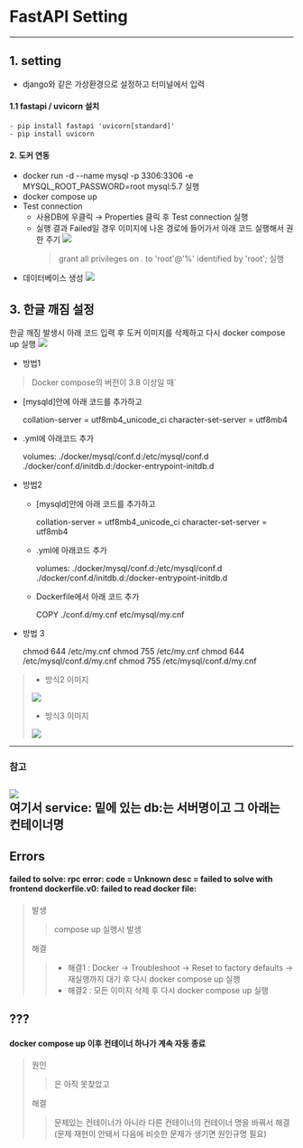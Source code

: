 # FastAPI Setting

---
## 1. setting
- django와 같은 가상환경으로 설정하고 터미널에서 입력
#### 1.1 fastapi / uvicorn 설치

  
    - pip install fastapi 'uvicorn[standard]'
    - pip install uvicorn

#### 2. 도커 연동
- docker run -d --name mysql -p 3306:3306 -e MYSQL_ROOT_PASSWORD=root mysql:5.7 실행
- docker compose up
- Test connection
  - 사용DB에 우클릭 → Properties 클릭 후 Test connection 실행
  - 실행 결과 Failed일 경우 이미지에 나온 경로에 들어가서 아래 코드 실행해서 권한 주기
    <img src="C:\Users\AIA\Desktop\캡쳐\grant 위치.png">
    > grant all privileges on *.* to 'root'@'%' identified by 'root'; 실행
- 데이터베이스 생성
    <img src = "C:\Users\AIA\Desktop\캡쳐\db생성.PNG">


## 3. 한글 깨짐 설정
한글 깨짐 발생시 아래 코드 입력 후 도커 이미지를 삭제하고 다시 docker compose up 실행
<img src="C:\Users\AIA\Desktop\캡쳐\grant 위치.png">

- 방법1 
> Docker compose의 버전이 3.8 이상일 때`
  - [mysqld]안에 아래 코드를 추가하고

    
    collation-server = utf8mb4_unicode_ci
    character-set-server = utf8mb4

  - .yml에 아래코드 추가


    volumes:
      ./docker/mysql/conf.d:/etc/mysql/conf.d
      ./docker/conf.d/initdb.d:/docker-entrypoint-initdb.d

- 방법2
  - [mysqld]안에 아래 코드를 추가하고

    
    collation-server = utf8mb4_unicode_ci
    character-set-server = utf8mb4

  - .yml에 아래코드 추가


    volumes:
      ./docker/mysql/conf.d:/etc/mysql/conf.d
      ./docker/conf.d/initdb.d:/docker-entrypoint-initdb.d


  - Dockerfile에서 아래 코드 추가


    COPY ./conf.d/my.cnf etc/mysql/my.cnf

- 방법 3


    chmod 644 /etc/my.cnf
    chmod 755 /etc/my.cnf
    chmod 644 /etc/mysql/conf.d/my.cnf
    chmod 755 /etc/mysql/conf.d/my.cnf

> - 방식2 이미지<br>
> <img src="C:\Users\AIA\Desktop\캡쳐\utf8mb4yml.PNG">
> <p> 
>
> - 방식3 이미지<br>
> <img src="C:\Users\AIA\Desktop\캡쳐\utf8yml.PNG">
---
### 참고
<img src="C:\Users\AIA\Desktop\캡쳐\서버명.PNG"><br>
여기서 
service: 밑에 있는 db:는 서버명이고 그 아래는 컨테이너명
---
## Errors
#### failed to solve: rpc error: code = Unknown desc = failed to solve with frontend dockerfile.v0: failed to read docker file:
> 발생
> > compose up 실행시 발생
> 
> 해결
> > - 해결1 : Docker → Troubleshoot → Reset to factory defaults → 재실행까지 대기 후 다시 docker compose up 실행  
> > - 해결2 : 모든 이미지 삭제 후 다시 docker compose up 실행


## ???
#### docker compose up 이후 컨테이너 하나가 계속 자동 종료
> 원인
> > 은 아직 못찾았고
> 
> 해결
> > 문제있는 컨테이너가 아니라 다른 컨테이너의 컨테이너 명을 바꿔서 해결(문제 재현이 안돼서 다음에 비슷한 문제가 생기면 원인규명 필요)
